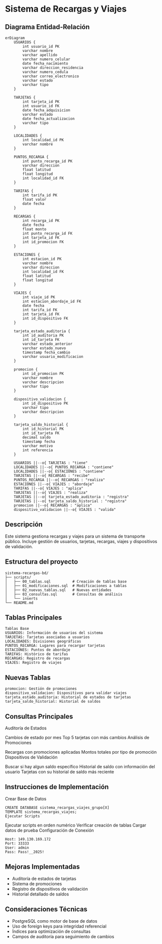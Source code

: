 # Sistema de Recargas y Viajes

## Diagrama Entidad-Relación

```mermaid
erDiagram
    USUARIOS {
        int usuario_id PK
        varchar nombre
        varchar apellido
        varchar numero_celular
        date fecha_nacimiento
        varchar direccion_residencia
        varchar numero_cedula
        varchar correo_electronico
        varchar estado
        varchar tipo
    }

    TARJETAS {
        int tarjeta_id PK
        int usuario_id FK
        date fecha_adquisicion
        varchar estado
        date fecha_actualizacion
        varchar tipo
    }

    LOCALIDADES {
        int localidad_id PK
        varchar nombre
    }

    PUNTOS_RECARGA {
        int punto_recarga_id PK
        varchar direccion
        float latitud
        float longitud
        int localidad_id FK
    }

    TARIFAS {
        int tarifa_id PK
        float valor
        date fecha
    }

    RECARGAS {
        int recarga_id PK
        date fecha
        float monto
        int punto_recarga_id FK
        int tarjeta_id FK
        int id_promocion FK
    }

    ESTACIONES {
        int estacion_id PK
        varchar nombre
        varchar direccion
        int localidad_id FK
        float latitud
        float longitud
    }

    VIAJES {
        int viaje_id PK
        int estacion_abordaje_id FK
        date fecha
        int tarifa_id FK
        int tarjeta_id FK
        int id_dispositivo FK
    }

    tarjeta_estado_auditoria {
        int id_auditoria PK
        int id_tarjeta FK
        varchar estado_anterior
        varchar estado_nuevo
        timestamp fecha_cambio
        varchar usuario_modificacion
    }

    promocion {
        int id_promocion PK
        varchar nombre
        varchar descripcion
        varchar tipo
    }

    dispositivo_validacion {
        int id_dispositivo PK
        varchar tipo
        varchar descripcion
    }

    tarjeta_saldo_historial {
        int id_historial PK
        int id_tarjeta FK
        decimal saldo
        timestamp fecha
        varchar motivo
        int referencia
    }

    USUARIOS ||--o{ TARJETAS : "tiene"
    LOCALIDADES ||--o{ PUNTOS_RECARGA : "contiene"
    LOCALIDADES ||--o{ ESTACIONES : "contiene"
    TARJETAS ||--o{ RECARGAS : "recibe"
    PUNTOS_RECARGA ||--o{ RECARGAS : "realiza"
    ESTACIONES ||--o{ VIAJES : "abordaje"
    TARIFAS ||--o{ VIAJES : "aplica"
    TARJETAS ||--o{ VIAJES : "realiza"
    TARJETAS ||--o{ tarjeta_estado_auditoria : "registra"
    TARJETAS ||--o{ tarjeta_saldo_historial : "registra"
    promocion ||--o{ RECARGAS : "aplica"
    dispositivo_validacion ||--o{ VIAJES : "valida"
```

## Descripción

Este sistema gestiona recargas y viajes para un sistema de transporte público. Incluye gestión de usuarios, tarjetas, recargas, viajes y dispositivos de validación.

## Estructura del proyecto


```
sistema-recargas-bd/
├── scripts/
│   ├── 00_tablas.sql          # Creación de tablas base
│   ├── 01_modificaciones.sql  # Modificaciones a tablas
│   ├── 02_nuevas_tablas.sql   # Nuevas entidades
│   ├── 03_consultas.sql       # Consultas de análisis
│   └── inserts
└── README.md
```

## Tablas Principales
```
Tablas Base
USUARIOS: Información de usuarios del sistema
TARJETAS: Tarjetas asociadas a usuarios
LOCALIDADES: Divisiones geográficas
PUNTOS_RECARGA: Lugares para recargar tarjetas
ESTACIONES: Puntos de abordaje
TARIFAS: Histórico de tarifas
RECARGAS: Registro de recargas
VIAJES: Registro de viajes
```
## Nuevas Tablas
```
promocion: Gestión de promociones
dispositivo_validacion: Dispositivos para validar viajes
tarjeta_estado_auditoria: Historial de estados de tarjetas
tarjeta_saldo_historial: Historial de saldos
```
## Consultas Principales
Auditoría de Estados

Cambios de estado por mes
Top 5 tarjetas con más cambios
Análisis de Promociones

Recargas con promociones aplicadas
Montos totales por tipo de promoción
Dispositivos de Validación

Buscar si hay algun saldo específico
Historial de saldo con información del usuario
Tarjetas con su historial de saldo más reciente

## Instrucciones de Implementación
Crear Base de Datos
```
CREATE DATABASE sistema_recargas_viajes_grupo[X] 
TEMPLATE sistema_recargas_viajes;
Ejecutar Scripts
```
Ejecutar scripts en orden numérico
Verificar creación de tablas
Cargar datos de prueba
Configuración de Conexión
```
Host: 149.130.169.172
Port: 33333
User: admin
Pass: Pass!__2025!
```
## Mejoras Implementadas
- Auditoría de estados de tarjetas
- Sistema de promociones
- Registro de dispositivos de validación
- Historial detallado de saldos
## Consideraciones Técnicas
- PostgreSQL como motor de base de datos
- Uso de foreign keys para integridad referencial
- Índices para optimización de consultas
- Campos de auditoría para seguimiento de cambios
